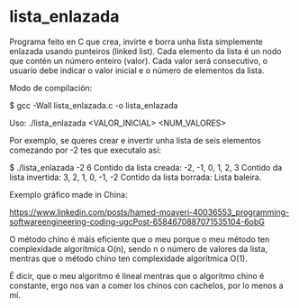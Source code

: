 # lista_enlazada
Programa feito en C que crea, invirte e borra unha lista simplemente enlazada usando punteiros (linked list).
Cada elemento da lista é un nodo que contén un número enteiro (valor).
Cada valor será consecutivo, o usuario debe indicar o valor inicial e o número de elementos da lista.

Modo de compilación:

$ gcc -Wall lista_enlazada.c -o lista_enlazada

Uso: ./lista_enlazada <VALOR_INICIAL> <NUM_VALORES>

Por exemplo, se queres crear e invertir unha lista de seis elementos comezando por -2 tes que executalo así:

$ ./lista_enlazada -2 6
Contido da lista creada:
 -2, -1, 0, 1, 2, 3
Contido da lista invertida:
 3, 2, 1, 0, -1, -2
Contido da lista borrada:
Lista baleira.

Exemplo gráfico made in China:

https://www.linkedin.com/posts/hamed-moayeri-40036553_programming-softwareengineering-coding-ugcPost-6584670887071535104-6obG

O método chino é máis eficiente que o meu porque o meu método ten complexidade algorítmica O(n), sendo n o número de valores da lista, mentras que o método chino ten complexidade algorítmica O(1).

É dicir, que o meu algoritmo é lineal mentras que o algoritmo chino é constante, ergo nos van a comer los chinos con cachelos, por lo menos a mí.
